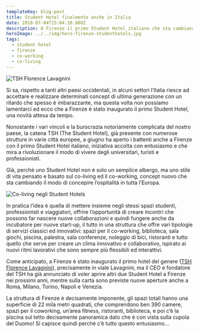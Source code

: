 ```yaml
---
templateKey: blog-post
title: Student Hotel finalmente anche in Italia
date: 2018-07-04T15:04:10.000Z
description: A Firenze il primo Student Hotel italiano che sta cambiando il modo di concepire l’ospitalità in tutta l’Europa.
heroImage: ../../img/hero-firenze-studenthotels.jpg
tags:
  - student hotel
  - firenze
  - co-working
  - co-living
---
```

![TSH Florence Lavagnini](/img/tshflorencelavignini-studentshotels.jpg)

Si sa, rispetto a tanti altri paesi occidentali, in alcuni settori l’Italia riesce ad accettare e realizzare determinati concept di ultima generazione con un ritardo che spesso è imbarazzante, ma questa volta non possiamo lamentarci ed ecco che a Firenze è stato inaugurato il primo Student Hotel, una novità attesa da tempo.

Nonostante i vari vincoli e la burocrazia notoriamente complicata del nostro paese, la catena TSH (The Student Hotel), già presente con numerose strutture in varie città europee, a giugno ha aperto i battenti anche a Firenze con il primo Student Hotel italiano, iniziativa accolta con entusiasmo e che mira a rivoluzionare il modo di vivere degli universitari, turisti e professionisti.

Già, perché uno Student Hotel non è solo un semplice albergo, ma uno stile di vita pensato e basato sul co-living ed il co-working, concept nuovo che sta cambiando il modo di concepire l’ospitalità in tutta l’Europa.

![Co-living negli Student Hotels](/img/coliving-studentshotels.jpg)

In pratica l’idea è quella di mettere insieme negli stessi spazi studenti, professionisti e viaggiatori, offrire l’opportunità di creare incontri che possono far nascere nuove collaborazioni e quindi fungere anche da incubatore per nuove start-up, il tutto in una struttura che offre vari tipologie di servizi classici ed innovativi: spazi per il co-working, biblioteca, sala giochi, piscina, palestra, sala conferenze, noleggio di bici, ristoranti e tutto quello che serve per creare un clima innovativo e collaborativo, ispirato ai nuovi ritmi lavorativi che sono sempre più flessibili ed interattivi.

Come anticipato, a Firenze è stato inaugurato il primo hotel del genere ([TSH Florence Lavagnini](/hotels/tsh-florence-lavagnini)), precisamente in viale Lavagnini, ma il CEO e fondatore del TSH ha già annunciato di voler aprire altri due Student Hotel a Firenze nei prossimi anni, mentre sulla carta sono previste nuove aperture anche a Roma, Milano, Torino, Napoli e Venezia.

La struttura di Firenze è decisamente imponente, gli spazi totali hanno una superficie di 22 mila metri quadrati, che comprendono ben 390 camere, spazi per il coworking, un’area fitness, ristoranti, biblioteca, e poi c’è la piscina sul tetto decisamente panoramica dato che è con vista sulla cupola del Duomo! Si capisce quindi perché c’è tutto questo entusiasmo…
